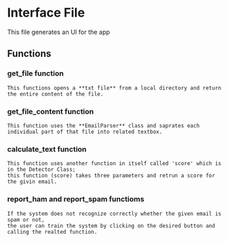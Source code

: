 # Interface File

This file generates an UI for the app

## Functions

### get_file function

    This functions opens a **txt file** from a local directory and return the entire content of the file.

### get_file_content function

    This function uses the **EmailParser** class and saprates each individual part of that file into related textbox.

### calculate_text function

    This function uses another function in itself called 'score' which is in the Detector Class;
    this function (score) takes three parameters and retrun a score for the givin email.

### report_ham and report_spam functioms

    If the system does not recognize correctly whether the given email is spam or not, 
    the user can train the system by clicking on the desired button and calling the realted function.
